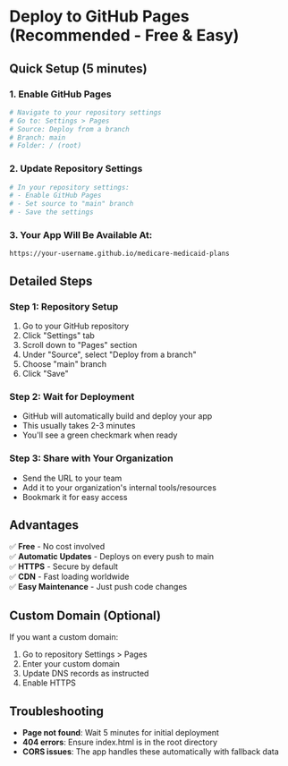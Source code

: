 # Deploy to GitHub Pages (Recommended - Free & Easy)

## Quick Setup (5 minutes)

### 1. Enable GitHub Pages
```bash
# Navigate to your repository settings
# Go to: Settings > Pages
# Source: Deploy from a branch
# Branch: main
# Folder: / (root)
```

### 2. Update Repository Settings
```bash
# In your repository settings:
# - Enable GitHub Pages
# - Set source to "main" branch
# - Save the settings
```

### 3. Your App Will Be Available At:
```
https://your-username.github.io/medicare-medicaid-plans
```

## Detailed Steps

### Step 1: Repository Setup
1. Go to your GitHub repository
2. Click "Settings" tab
3. Scroll down to "Pages" section
4. Under "Source", select "Deploy from a branch"
5. Choose "main" branch
6. Click "Save"

### Step 2: Wait for Deployment
- GitHub will automatically build and deploy your app
- This usually takes 2-3 minutes
- You'll see a green checkmark when ready

### Step 3: Share with Your Organization
- Send the URL to your team
- Add it to your organization's internal tools/resources
- Bookmark it for easy access

## Advantages
✅ **Free** - No cost involved  
✅ **Automatic Updates** - Deploys on every push to main  
✅ **HTTPS** - Secure by default  
✅ **CDN** - Fast loading worldwide  
✅ **Easy Maintenance** - Just push code changes  

## Custom Domain (Optional)
If you want a custom domain:
1. Go to repository Settings > Pages
2. Enter your custom domain
3. Update DNS records as instructed
4. Enable HTTPS

## Troubleshooting
- **Page not found**: Wait 5 minutes for initial deployment
- **404 errors**: Ensure index.html is in the root directory
- **CORS issues**: The app handles these automatically with fallback data
